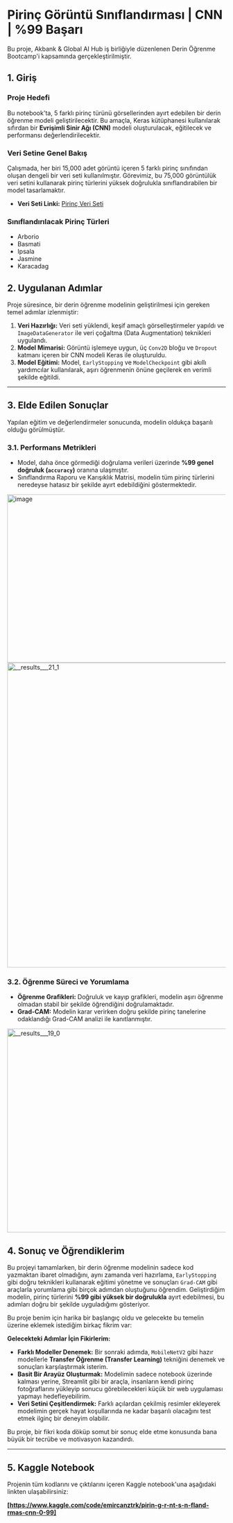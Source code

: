# Pirinç Görüntü Sınıflandırması | CNN | %99 Başarı

Bu proje, Akbank & Global AI Hub iş birliğiyle düzenlenen Derin Öğrenme Bootcamp'i kapsamında gerçekleştirilmiştir.

## 1. Giriş

### Proje Hedefi
Bu notebook'ta, 5 farklı pirinç türünü görsellerinden ayırt edebilen bir derin öğrenme modeli geliştirilecektir. Bu amaçla, Keras kütüphanesi kullanılarak sıfırdan bir **Evrişimli Sinir Ağı (CNN)** modeli oluşturulacak, eğitilecek ve performansı değerlendirilecektir.

### Veri Setine Genel Bakış
Çalışmada, her biri 15,000 adet görüntü içeren 5 farklı pirinç sınıfından oluşan dengeli bir veri seti kullanılmıştır. Görevimiz, bu 75,000 görüntülük veri setini kullanarak pirinç türlerini yüksek doğrulukla sınıflandırabilen bir model tasarlamaktır.

- **Veri Seti Linki:** [Pirinç Veri Seti](https://www.kaggle.com/datasets/muratkokludataset/rice-image-dataset)

### Sınıflandırılacak Pirinç Türleri
* Arborio
* Basmati
* Ipsala
* Jasmine
* Karacadag



## 2. Uygulanan Adımlar

Proje süresince, bir derin öğrenme modelinin geliştirilmesi için gereken temel adımlar izlenmiştir:

1.  **Veri Hazırlığı:** Veri seti yüklendi, keşif amaçlı görselleştirmeler yapıldı ve `ImageDataGenerator` ile veri çoğaltma (Data Augmentation) teknikleri uygulandı.
2.  **Model Mimarisi:** Görüntü işlemeye uygun, üç `Conv2D` bloğu ve `Dropout` katmanı içeren bir CNN modeli Keras ile oluşturuldu.
3.  **Model Eğitimi:** Model, `EarlyStopping` ve `ModelCheckpoint` gibi akıllı yardımcılar kullanılarak, aşırı öğrenmenin önüne geçilerek en verimli şekilde eğitildi.

---

## 3. Elde Edilen Sonuçlar

Yapılan eğitim ve değerlendirmeler sonucunda, modelin oldukça başarılı olduğu görülmüştür.

### 3.1. Performans Metrikleri
- Model, daha önce görmediği doğrulama verileri üzerinde **%99 genel doğruluk (`accuracy`)** oranına ulaşmıştır.
- Sınıflandırma Raporu ve Karışıklık Matrisi, modelin tüm pirinç türlerini neredeyse hatasız bir şekilde ayırt edebildiğini göstermektedir.


<img width="573" height="388" alt="image" src="https://github.com/user-attachments/assets/b4583c76-286c-4936-880b-82be57791e5d" />



<img width="797" height="703" alt="__results___21_1" src="https://github.com/user-attachments/assets/0d2511c4-0d68-49b5-8784-13c90e0242b7" />


### 3.2. Öğrenme Süreci ve Yorumlama
- **Öğrenme Grafikleri:** Doğruluk ve kayıp grafikleri, modelin aşırı öğrenme olmadan stabil bir şekilde öğrendiğini doğrulamaktadır.
- **Grad-CAM:** Modelin karar verirken doğru şekilde pirinç tanelerine odaklandığı Grad-CAM analizi ile kanıtlanmıştır.


<img width="1001" height="470" alt="__results___19_0" src="https://github.com/user-attachments/assets/e327b0e6-9aa3-4759-b08c-181d7ae102d1" />


## 4. Sonuç ve Öğrendiklerim

Bu projeyi tamamlarken, bir derin öğrenme modelinin sadece kod yazmaktan ibaret olmadığını, aynı zamanda veri hazırlama, `EarlyStopping` gibi doğru teknikleri kullanarak eğitimi yönetme ve sonuçları `Grad-CAM` gibi araçlarla yorumlama gibi birçok adımdan oluştuğunu öğrendim. Geliştirdiğim modelin, pirinç türlerini **%99 gibi yüksek bir doğrulukla** ayırt edebilmesi, bu adımları doğru bir şekilde uyguladığımı gösteriyor.

Bu proje benim için harika bir başlangıç oldu ve gelecekte bu temelin üzerine eklemek istediğim birkaç fikrim var:

**Gelecekteki Adımlar İçin Fikirlerim:**
* **Farklı Modeller Denemek:** Bir sonraki adımda, `MobileNetV2` gibi hazır modellerle **Transfer Öğrenme (Transfer Learning)** tekniğini denemek ve sonuçları karşılaştırmak isterim.
* **Basit Bir Arayüz Oluşturmak:** Modelimin sadece notebook üzerinde kalması yerine, Streamlit gibi bir araçla, insanların kendi pirinç fotoğraflarını yükleyip sonucu görebilecekleri küçük bir web uygulaması yapmayı hedefleyebilirim.
* **Veri Setini Çeşitlendirmek:** Farklı açılardan çekilmiş resimler ekleyerek modelimin gerçek hayat koşullarında ne kadar başarılı olacağını test etmek ilginç bir deneyim olabilir.

Bu proje, bir fikri koda döküp somut bir sonuç elde etme konusunda bana büyük bir tecrübe ve motivasyon kazandırdı.

---

## 5. Kaggle Notebook

Projenin tüm kodlarını ve çıktılarını içeren Kaggle notebook'una aşağıdaki linkten ulaşabilirsiniz:

**[https://www.kaggle.com/code/emircanztrk/pirin-g-r-nt-s-n-fland-rmas-cnn-0-99]**
